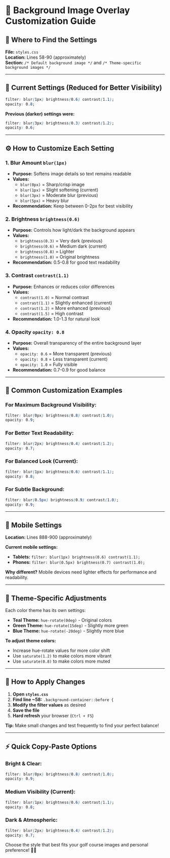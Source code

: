 # 🎨 Background Image Overlay Customization Guide

## 📍 **Where to Find the Settings**

**File:** `styles.css`  
**Location:** Lines 58-90 (approximately)  
**Section:** `/* Default background image */` and `/* Theme-specific background images */`

---

## 🔧 **Current Settings (Reduced for Better Visibility)**

```css
filter: blur(1px) brightness(0.6) contrast(1.1);
opacity: 0.8;
```

**Previous (darker) settings were:**
```css
filter: blur(3px) brightness(0.3) contrast(1.2);
opacity: 0.6;
```

---

## ⚙️ **How to Customize Each Setting**

### **1. Blur Amount** `blur(1px)`
- **Purpose:** Softens image details so text remains readable
- **Values:** 
  - `blur(0px)` = Sharp/crisp image
  - `blur(1px)` = Slight softening (current)
  - `blur(3px)` = Moderate blur (previous)
  - `blur(5px)` = Heavy blur
- **Recommendation:** Keep between 0-2px for best visibility

### **2. Brightness** `brightness(0.6)`
- **Purpose:** Controls how light/dark the background appears
- **Values:**
  - `brightness(0.3)` = Very dark (previous)
  - `brightness(0.6)` = Medium dark (current)
  - `brightness(0.8)` = Lighter
  - `brightness(1.0)` = Original brightness
- **Recommendation:** 0.5-0.8 for good text readability

### **3. Contrast** `contrast(1.1)`
- **Purpose:** Enhances or reduces color differences
- **Values:**
  - `contrast(1.0)` = Normal contrast
  - `contrast(1.1)` = Slightly enhanced (current)
  - `contrast(1.2)` = More enhanced (previous)
  - `contrast(1.5)` = High contrast
- **Recommendation:** 1.0-1.3 for natural look

### **4. Opacity** `opacity: 0.8`
- **Purpose:** Overall transparency of the entire background layer
- **Values:**
  - `opacity: 0.6` = More transparent (previous)
  - `opacity: 0.8` = Less transparent (current)
  - `opacity: 1.0` = Fully visible
- **Recommendation:** 0.7-0.9 for good balance

---

## 🎯 **Common Customization Examples**

### **For Maximum Background Visibility:**
```css
filter: blur(0px) brightness(0.8) contrast(1.0);
opacity: 0.9;
```

### **For Better Text Readability:**
```css
filter: blur(2px) brightness(0.4) contrast(1.2);
opacity: 0.7;
```

### **For Balanced Look (Current):**
```css
filter: blur(1px) brightness(0.6) contrast(1.1);
opacity: 0.8;
```

### **For Subtle Background:**
```css
filter: blur(0.5px) brightness(0.9) contrast(1.0);
opacity: 0.9;
```

---

## 📱 **Mobile Settings**

**Location:** Lines 888-900 (approximately)

**Current mobile settings:**
- **Tablets:** `filter: blur(1px) brightness(0.6) contrast(1.1);`
- **Phones:** `filter: blur(0.5px) brightness(0.7) contrast(1.0);`

**Why different?** Mobile devices need lighter effects for performance and readability.

---

## 🎨 **Theme-Specific Adjustments**

Each color theme has its own settings:

- **Teal Theme:** `hue-rotate(0deg)` - Original colors
- **Green Theme:** `hue-rotate(15deg)` - Slightly more green
- **Blue Theme:** `hue-rotate(-20deg)` - Slightly more blue

**To adjust theme colors:**
- Increase hue-rotate values for more color shift
- Use `saturate(1.2)` to make colors more vibrant
- Use `saturate(0.8)` to make colors more muted

---

## 🔄 **How to Apply Changes**

1. **Open `styles.css`**
2. **Find line ~58:** `.background-container::before {`
3. **Modify the filter values** as desired
4. **Save the file**
5. **Hard refresh** your browser (`Ctrl + F5`)

**Tip:** Make small changes and test frequently to find your perfect balance!

---

## ⚡ **Quick Copy-Paste Options**

### Bright & Clear:
```css
filter: blur(0px) brightness(0.8) contrast(1.0);
opacity: 0.9;
```

### Medium Visibility (Current):
```css
filter: blur(1px) brightness(0.6) contrast(1.1);
opacity: 0.8;
```

### Dark & Atmospheric:
```css
filter: blur(2px) brightness(0.4) contrast(1.2);
opacity: 0.7;
```

Choose the style that best fits your golf course images and personal preference! 🏌️‍♂️